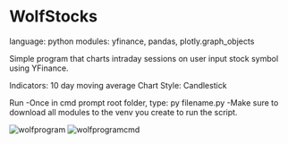 # WolfStocks

language: python
modules: yfinance, pandas, plotly.graph_objects 



Simple program that charts intraday sessions on user input stock symbol using YFinance. 

Indicators:  10 day moving average 
Chart Style: Candlestick 

Run 
-Once in cmd prompt root folder, type:  py filename.py 
-Make sure to download all modules to the venv you create to run the script. 






![wolfprogram](https://user-images.githubusercontent.com/29739578/202930986-d48058e0-1df5-4569-a722-42982c7b7de3.png)
![wolfprogramcmd](https://user-images.githubusercontent.com/29739578/202931114-277c765f-dea4-406f-ad5f-dd9bdd140dcd.png)

